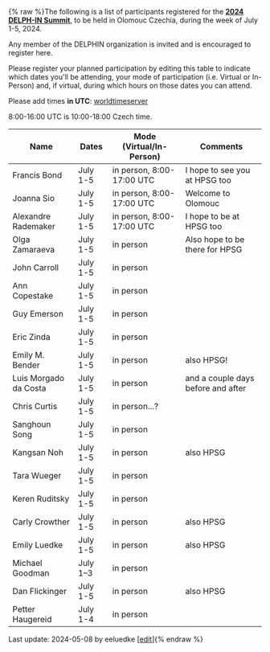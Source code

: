 {% raw %}The following is a list of participants registered for the [**2024 DELPH-IN Summit**](https://delph-in.github.io/docs/summits/OlomoucTop), to be held in Olomouc Czechia, during the week of July 1-5, 2024. 

Any member of the DELPHIN organization is invited and is encouraged to register here.

Please register your planned participation by editing this table to indicate which dates you'll
be attending, your mode of participation (i.e. Virtual or In-Person) and, if virtual, during which hours on those dates you can attend.

Please add times **in UTC**:
[worldtimeserver](https://www.worldtimeserver.com/meeting-planner-times.aspx?Day=1&Mon=7&Y=2024&L0=UTC&L1=CZ&L2=SG&L3=BR-RJ&L4=US-WA&L5=&L6=&L7=)

8:00-16:00 UTC is 10:00-18:00 Czech time.

| Name | Dates | Mode (Virtual/In-Person) | Comments |
-------|------ | ----- | ---------|
|Francis Bond|July 1-5 | in person, 8:00-17:00 UTC |I hope to see you at HPSG too|
|Joanna Sio|July 1-5 | in person, 8:00-17:00 UTC |Welcome to Olomouc|
|Alexandre Rademaker|July 1-5 | in person, 8:00-17:00 UTC |I hope to be at HPSG too|
|Olga Zamaraeva|July 1-5 | in person | Also hope to be there for HPSG|
|John Carroll|July 1-5 | in person | |
|Ann Copestake|July 1-5 | in person | |
|Guy Emerson|July 1-5|in person||
|Eric Zinda|July 1-5|in person||
|Emily M. Bender|July 1-5|in person | also HPSG! |
|Luis Morgado da Costa|July 1-5|in person | and a couple days before and after |
|Chris Curtis|July 1-5|in person...?||
|Sanghoun Song|July 1-5|in person||
|Kangsan Noh|July 1-5|in person | also HPSG |
|Tara Wueger|July 1-5|in person||
|Keren Ruditsky|July 1-5|in person||
|Carly Crowther|July 1-5|in person| also HPSG |
|Emily Luedke|July 1-5|in person| also HPSG |
|Michael Goodman|July 1&ndash;3|in person||
|Dan Flickinger|July 1-5|in person|also HPSG |
|Petter Haugereid|July 1-4|in person||

Last update: 2024-05-08 by eeluedke [[edit](https://github.com/delph-in/docs/wiki/OlomoucParticipants/_edit)]{% endraw %}